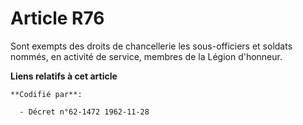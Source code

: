 # Article R76

Sont exempts des droits de chancellerie les sous-officiers et soldats nommés, en activité de service, membres de la Légion
d'honneur.

**Liens relatifs à cet article**

	**Codifié par**:

	  - Décret n°62-1472 1962-11-28
